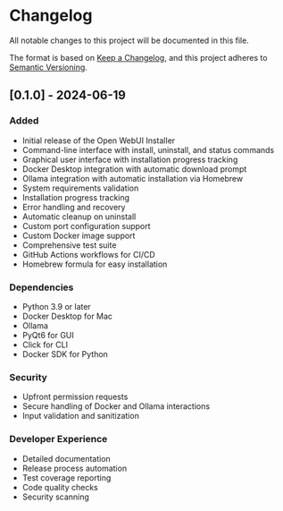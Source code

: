 # Changelog

All notable changes to this project will be documented in this file.

The format is based on [Keep a Changelog](https://keepachangelog.com/en/1.0.0/),
and this project adheres to [Semantic Versioning](https://semver.org/spec/v2.0.0.html).

## [0.1.0] - 2024-06-19

### Added
- Initial release of the Open WebUI Installer
- Command-line interface with install, uninstall, and status commands
- Graphical user interface with installation progress tracking
- Docker Desktop integration with automatic download prompt
- Ollama integration with automatic installation via Homebrew
- System requirements validation
- Installation progress tracking
- Error handling and recovery
- Automatic cleanup on uninstall
- Custom port configuration support
- Custom Docker image support
- Comprehensive test suite
- GitHub Actions workflows for CI/CD
- Homebrew formula for easy installation

### Dependencies
- Python 3.9 or later
- Docker Desktop for Mac
- Ollama
- PyQt6 for GUI
- Click for CLI
- Docker SDK for Python

### Security
- Upfront permission requests
- Secure handling of Docker and Ollama interactions
- Input validation and sanitization

### Developer Experience
- Detailed documentation
- Release process automation
- Test coverage reporting
- Code quality checks
- Security scanning 
